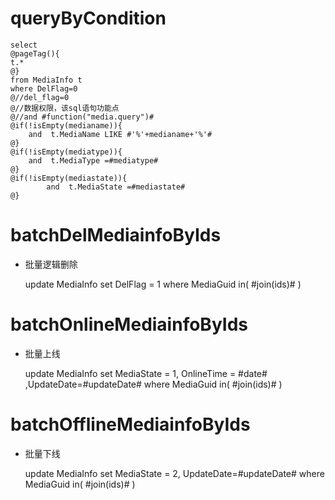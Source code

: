 queryByCondition
===


    select 
    @pageTag(){
    t.*
    @}
    from MediaInfo t
    where DelFlag=0 
    @//del_flag=0 
    @//数据权限，该sql语句功能点  
    @//and #function("media.query")#
    @if(!isEmpty(medianame)){
        and  t.MediaName LIKE #'%'+medianame+'%'#
    @}
    @if(!isEmpty(mediatype)){
        and  t.MediaType =#mediatype#
    @}
    @if(!isEmpty(mediastate)){
            and  t.MediaState =#mediastate#
    @}
    
    
    

batchDelMediainfoByIds
===

* 批量逻辑删除

    update MediaInfo set DelFlag = 1 where MediaGuid  in( #join(ids)# )
    

batchOnlineMediainfoByIds
===

* 批量上线

    update MediaInfo set MediaState = 1, OnlineTime = #date# ,UpdateDate=#updateDate# where MediaGuid  in( #join(ids)# )
    
    
batchOfflineMediainfoByIds
===

* 批量下线

    update MediaInfo set MediaState = 2, UpdateDate=#updateDate# where MediaGuid  in( #join(ids)# )
    